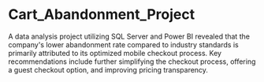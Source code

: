 # Cart_Abandonment_Project
A data analysis project utilizing SQL Server and Power BI revealed that the company's lower abandonment rate compared to industry standards is primarily attributed to its optimized mobile checkout process. Key recommendations include further simplifying the checkout process, offering a guest checkout option, and improving pricing transparency.
